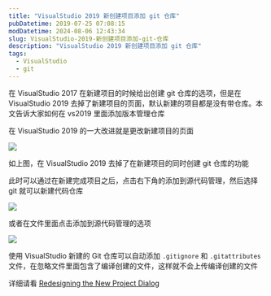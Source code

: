 ```yaml
---
title: "VisualStudio 2019 新创建项目添加 git 仓库"
pubDatetime: 2019-07-25 07:08:15
modDatetime: 2024-08-06 12:43:34
slug: VisualStudio-2019-新创建项目添加-git-仓库
description: "VisualStudio 2019 新创建项目添加 git 仓库"
tags:
  - VisualStudio
  - git
---
```





在 VisualStudio 2017 在新建项目的时候给出创建 git 仓库的选项，但是在 VisualStudio 2019 去掉了新建项目的页面，默认新建的项目都是没有带仓库。本文告诉大家如何在 vs2019 里面添加版本管理仓库

<!--more-->


<!-- CreateTime:2019/7/25 15:08:15 -->

<!-- csdn -->

在 VisualStudio 2019 的一大改进就是更改新建项目的页面

<!-- ![](images/img-VisualStudio 2019 新创建项目添加 git 仓库1.png) -->

![](images/img-lindexi%2F201972515142244.png)

如上图，在 VisualStudio 2019 去掉了在新建项目的同时创建 git 仓库的功能

此时可以通过在新建完成项目之后，点击右下角的添加到源代码管理，然后选择 git 就可以新建代码仓库

<!-- ![](images/img-VisualStudio 2019 新创建项目添加 git 仓库0.png) -->

![](images/img-lindexi%2F20197251534592.png)

或者在文件里面点击添加到源代码管理的选项

<!-- ![](images/img-VisualStudio 2019 新创建项目添加 git 仓库2.png) -->

![](images/img-lindexi%2F201972515630516.png)

使用 VisualStudio 新建的 Git 仓库可以自动添加 `.gitignore` 和 `.gitattributes` 文件，在忽略文件里面包含了编译创建的文件，这样就不会上传编译创建的文件

详细请看 [Redesigning the New Project Dialog](https://devblogs.microsoft.com/visualstudio/redesigning-the-new-project-dialog/ )

